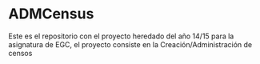 # ADMCensus
Este es el repositorio con el proyecto heredado del año 14/15 para la asignatura de EGC, el proyecto consiste en la Creación/Administración de censos
